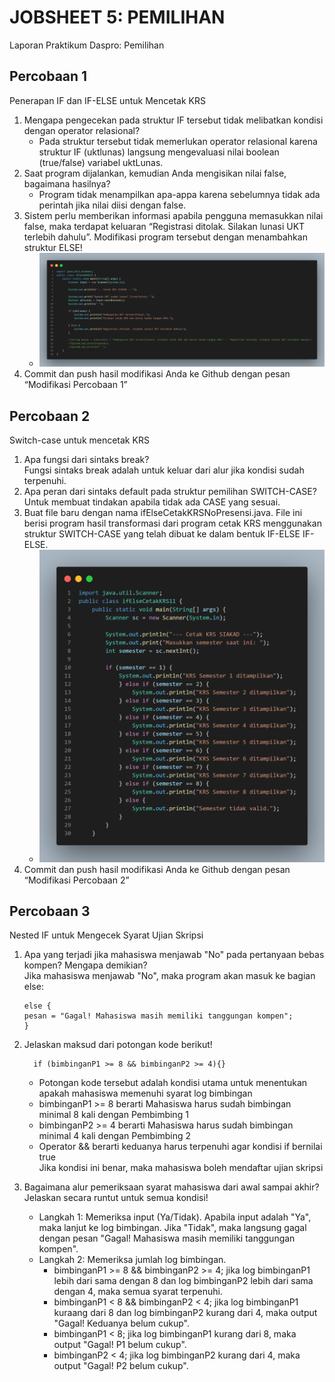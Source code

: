 # JOBSHEET 5: PEMILIHAN
Laporan Praktikum Daspro: Pemilihan
   
## Percobaan 1
Penerapan IF dan IF-ELSE untuk Mencetak KRS
   
1. Mengapa pengecekan pada struktur IF tersebut tidak melibatkan kondisi dengan operator relasional?
    * Pada struktur tersebut tidak memerlukan operator relasional karena struktur IF (uktlunas) langsung mengevaluasi nilai boolean (true/false) variabel uktLunas.
2. Saat program dijalankan, kemudian Anda mengisikan nilai false, bagaimana hasilnya?
    * Program tidak menampilkan apa-appa karena sebelumnya tidak ada perintah jika nilai diisi dengan false.
3. Sistem perlu memberikan informasi apabila pengguna memasukkan nilai false, maka terdapat keluaran “Registrasi ditolak. Silakan lunasi UKT terlebih dahulu”. Modifikasi program tersebut dengan menambahkan struktur ELSE!   
   * ![ifCetakKRS11](https://github.com/dhafirtibast/PraktikumDaspro/blob/main/Minggu7/jobsheet5/ifCetakKRS11.png "Modifikasi Percobaan 1")
4. Commit dan push hasil modifikasi Anda ke Github dengan pesan “Modifikasi Percobaan 1”

## Percobaan 2   
Switch-case untuk mencetak KRS   
   
1. Apa fungsi dari sintaks break?   
    Fungsi sintaks break adalah untuk keluar dari alur jika kondisi sudah  terpenuhi.
2. Apa peran dari sintaks default pada struktur pemilihan SWITCH-CASE?   
    Untuk membuat tindakan apabila tidak ada CASE yang sesuai.
3. Buat file baru dengan nama ifElseCetakKRSNoPresensi.java. File ini berisi program hasil transformasi dari program cetak KRS menggunakan struktur SWITCH-CASE yang telah dibuat ke dalam bentuk IF-ELSE IF-ELSE.   
   * ![ifElseCetakKRS11](https://github.com/dhafirtibast/PraktikumDaspro/blob/main/Minggu7/jobsheet5/ifElseCetakKRS11.png "Transformasi SWITCH-CASE ke IF-ELSE IF-ELSE")
4. Commit dan push hasil modifikasi Anda ke Github dengan pesan “Modifikasi Percobaan 2”   
   
## Percobaan 3   
Nested IF untuk Mengecek Syarat Ujian Skripsi  
   
1. Apa yang terjadi jika mahasiswa menjawab "No" pada pertanyaan bebas kompen? Mengapa demikian?   
    Jika mahasiswa menjawab "No", maka program akan masuk ke bagian else:

       else {
       pesan = "Gagal! Mahasiswa masih memiliki tanggungan kompen";
       }
2. Jelaskan maksud dari potongan kode berikut!   
   
         if (bimbinganP1 >= 8 && bimbinganP2 >= 4){}
       
    - Potongan kode tersebut adalah kondisi utama untuk menentukan apakah mahasiswa memenuhi syarat log bimbingan
    - bimbinganP1 >= 8 berarti Mahasiswa harus sudah bimbingan minimal 8 kali dengan Pembimbing 1
    - bimbinganP2 >= 4 berarti Mahasiswa harus sudah bimbingan minimal 4 kali dengan Pembimbing 2
    - Operator && berarti keduanya harus terpenuhi agar kondisi if bernilai true   
    Jika kondisi ini benar, maka mahasiswa boleh mendaftar ujian skripsi

4. Bagaimana alur pemeriksaan syarat mahasiswa dari awal sampai akhir? Jelaskan secara runtut untuk semua kondisi!   

      * Langkah 1: Memeriksa input (Ya/Tidak). Apabila input adalah "Ya", maka lanjut ke log bimbingan. Jika "Tidak", maka langsung gagal dengan pesan "Gagal! Mahasiswa masih memiliki tanggungan kompen".
      * Langkah 2: Memeriksa jumlah log bimbingan.
           - bimbinganP1 >= 8 && bimbinganP2 >= 4; jika log bimbinganP1 lebih dari sama dengan 8 dan log bimbinganP2 lebih dari sama dengan 4, maka semua syarat terpenuhi.
           - bimbinganP1 < 8 && bimbinganP2 < 4; jika log bimbinganP1 kuraang dari 8 dan log bimbinganP2 kurang dari 4, maka output "Gagal! Keduanya belum cukup".
           - bimbinganP1 < 8; jika log bimbinganP1 kurang dari 8, maka output "Gagal! P1 belum cukup".
           - bimbinganP2 < 4; jika log bimbinganP2 kurang dari 4, maka output "Gagal! P2 belum cukup".

